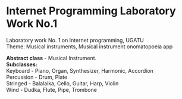 ﻿# Internet Programming Laboratory Work No.1

Laboratory work No. 1 on Internet programming, UGATU <br>
Theme: Musical instruments, Musical instrument onomatopoeia app <br>

<b>Abstract class</b> - Musical Instrument. <br>
<b>Subclasses:</b><br>
Keyboard - Piano, Organ, Synthesizer, Harmonic, Accordion<br>
Percussion - Drum, Plate<br>
Stringed - Balalaika, Cello, Guitar, Harp, Violin<br>
Wind - Dudka, Flute, Pipe, Trombone<br>
